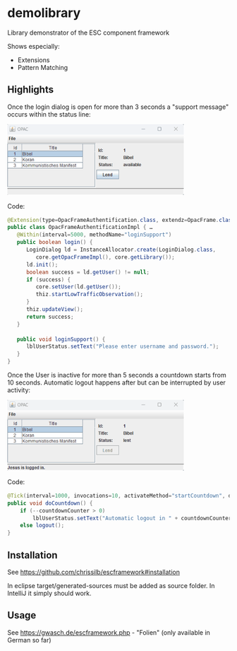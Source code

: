 # demolibrary

Library demonstrator of the ESC component framework

Shows especially:
* Extensions
* Pattern Matching

## Highlights
Once the login dialog is open for more than 3 seconds a "support message" occurs within the status line:

<img src="pics/loginsupport.gif" width="400" />

Code:
```Java
@Extension(type=OpacFrameAuthentification.class, extendz=OpacFrame.class) …
public class OpacFrameAuthentificationImpl { …
   @Within(interval=5000, methodName="loginSupport")
   public boolean login() {
      LoginDialog ld = InstanceAllocator.create(LoginDialog.class, 
         core.getOpacFrameImpl(), core.getLibrary());
      ld.init();
      boolean success = ld.getUser() != null;
      if (success) {
         core.setUser(ld.getUser());
         thiz.startLowTrafficObservation();
      }
      thiz.updateView();
      return success;
   }

   public void loginSupport() {
      lblUserStatus.setText("Please enter username and password.");
   }
}
```

Once the User is inactive for more than 5 seconds a countdown starts from 10 seconds. Automatic logout happens after but can be interrupted by user activity:

<img src="pics/autologout.gif" width="400" />

Code:
```Java
@Tick(interval=1000, invocations=10, activateMethod="startCountdown", deactivateMethod="stopCountdown")
public void doCountdown() {
	if (--countdownCounter > 0)
		lblUserStatus.setText("Automatic logout in " + countdownCounter + " seconds.");
	else logout(); 
}
```

## Installation
See https://github.com/chrissilb/escframework#installation

In eclipse target/generated-sources must be added as source folder. In IntelliJ it simply should work.

## Usage
See https://gwasch.de/escframework.php - "Folien" (only available in German so far)

